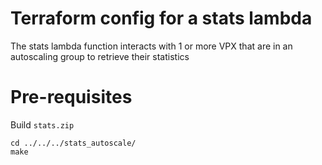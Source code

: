 # Terraform config for a stats lambda
The stats lambda function interacts with 1 or more VPX that are in an autoscaling group to retrieve their statistics

# Pre-requisites
Build `stats.zip`

```
cd ../../../stats_autoscale/
make 
```
